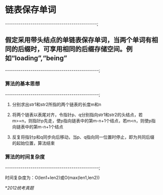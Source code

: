 # 链表保存单词

-----------------------------------------------;

## 假定采用带头结点的单链表保存单词，当两个单词有相同的后缀时，可享用相同的后缀存储空间。例如“loading”,“being”

------------------------------------------------;

### 算法的基本思想

------------------------------------------------;

1. 分别求出str1和str2所指的两个链表的长度m和n  

2. 将两个链表以表尾对齐，令指针p、q分别指向str1和str2的头结点，若m>=n，则指针p先走，使p指向链表中的第m-n+1个结点，若m<n，则使p指向链表中的第m-n+1个结点

3. 反复将指针p和q同步向后移动，当p、q指向同一位置时停止，即为共同后缀的起始位置，算法结束

### 算法的时间复杂度

------------------------------------------------;

时间复杂度为：O(len1+len2)或O(max(len1,len2))

**2012统考真题*
